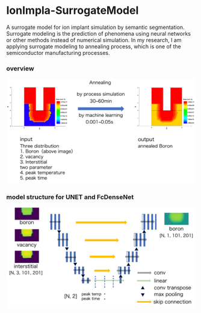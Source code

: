# IonImpla-SurrogateModel
A surrogate model for ion implant simulation by semantic segmentation.
Surrogate modeling is the prediction of phenomena using neural networks or other methods instead of numerical simulation.
In my research, I am applying surrogate modeling to annealing process, which is one of the semiconductor manufacturing processes.

### overview
![overview](images/overview.png)

### model structure for UNET and FcDenseNet
![model](images/model.png)
